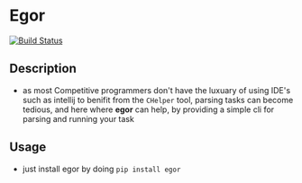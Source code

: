 # Egor

[![Build Status](https://travis-ci.com/chermehdi/egor.svg?token=3C8Yf6qqmy7FqR6ZT4UY&branch=master)](https://travis-ci.com/chermehdi/egor)

## Description

- as most Competitive programmers don't have the luxuary of using IDE's such as intellij to benifit from the
  `CHelper` tool, parsing tasks can become tedious, and here where **egor** can help, by providing a simple cli for parsing and running your task


## Usage

- just install egor by doing `pip install egor`
